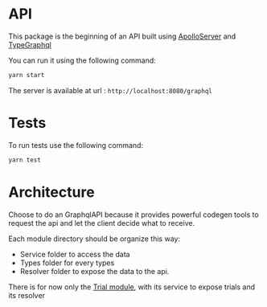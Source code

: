 # API

This package is the beginning of an API built using [ApolloServer](https://www.apollographql.com/docs/apollo-server) and [TypeGraphql](https://typegraphql.com/)

You can run it using the following command:

```sh
yarn start
```

The server is available at url : `http://localhost:8080/graphql`

# Tests

To run tests use the following command:

```sh
yarn test
```

# Architecture

Choose to do an GraphqlAPI because it provides powerful codegen tools to request the api and let the client decide what to receive.

Each module directory should be organize this way:

- Service folder to access the data
- Types folder for every types
- Resolver folder to expose the data to the api.

There is for now only the [Trial module](./src/Trials/README.md), with its service to expose trials and its resolver
